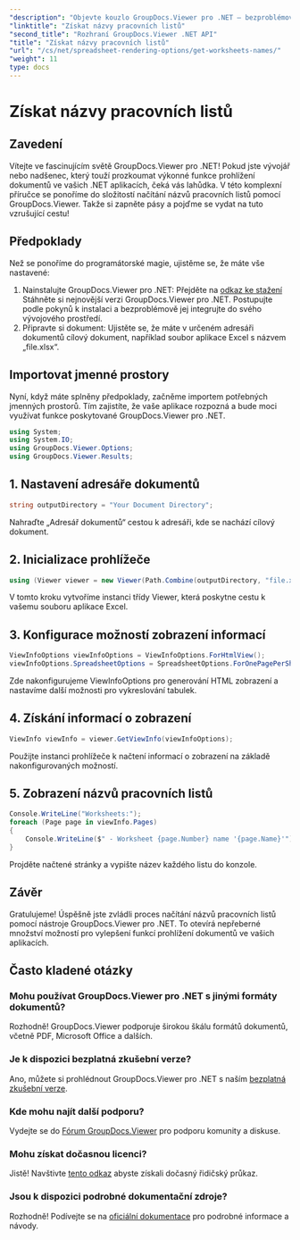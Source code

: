 ```yaml
---
"description": "Objevte kouzlo GroupDocs.Viewer pro .NET – bezproblémově integrujte prohlížení dokumentů do svých aplikací. Vyzkoušejte si bezplatnou zkušební verzi hned teď!"
"linktitle": "Získat názvy pracovních listů"
"second_title": "Rozhraní GroupDocs.Viewer .NET API"
"title": "Získat názvy pracovních listů"
"url": "/cs/net/spreadsheet-rendering-options/get-worksheets-names/"
"weight": 11
type: docs
---
```

# Získat názvy pracovních listů

## Zavedení
Vítejte ve fascinujícím světě GroupDocs.Viewer pro .NET! Pokud jste vývojář nebo nadšenec, který touží prozkoumat výkonné funkce prohlížení dokumentů ve vašich .NET aplikacích, čeká vás lahůdka. V této komplexní příručce se ponoříme do složitostí načítání názvů pracovních listů pomocí GroupDocs.Viewer. Takže si zapněte pásy a pojďme se vydat na tuto vzrušující cestu!
## Předpoklady
Než se ponoříme do programátorské magie, ujistěme se, že máte vše nastavené:
1. Nainstalujte GroupDocs.Viewer pro .NET: Přejděte na [odkaz ke stažení](https://releases.groupdocs.com/viewer/net/) Stáhněte si nejnovější verzi GroupDocs.Viewer pro .NET. Postupujte podle pokynů k instalaci a bezproblémově jej integrujte do svého vývojového prostředí.
2. Připravte si dokument: Ujistěte se, že máte v určeném adresáři dokumentů cílový dokument, například soubor aplikace Excel s názvem „file.xlsx“.
## Importovat jmenné prostory
Nyní, když máte splněny předpoklady, začněme importem potřebných jmenných prostorů. Tím zajistíte, že vaše aplikace rozpozná a bude moci využívat funkce poskytované GroupDocs.Viewer pro .NET.
```csharp
using System;
using System.IO;
using GroupDocs.Viewer.Options;
using GroupDocs.Viewer.Results;
```
## 1. Nastavení adresáře dokumentů
```csharp
string outputDirectory = "Your Document Directory";
```
Nahraďte „Adresář dokumentů“ cestou k adresáři, kde se nachází cílový dokument.
## 2. Inicializace prohlížeče
```csharp
using (Viewer viewer = new Viewer(Path.Combine(outputDirectory, "file.xlsx")))
```
V tomto kroku vytvoříme instanci třídy Viewer, která poskytne cestu k vašemu souboru aplikace Excel.
## 3. Konfigurace možností zobrazení informací
```csharp
ViewInfoOptions viewInfoOptions = ViewInfoOptions.ForHtmlView();
viewInfoOptions.SpreadsheetOptions = SpreadsheetOptions.ForOnePagePerSheet();
```
Zde nakonfigurujeme ViewInfoOptions pro generování HTML zobrazení a nastavíme další možnosti pro vykreslování tabulek.
## 4. Získání informací o zobrazení
```csharp
ViewInfo viewInfo = viewer.GetViewInfo(viewInfoOptions);
```
Použijte instanci prohlížeče k načtení informací o zobrazení na základě nakonfigurovaných možností.
## 5. Zobrazení názvů pracovních listů
```csharp
Console.WriteLine("Worksheets:");
foreach (Page page in viewInfo.Pages)
{
    Console.WriteLine($" - Worksheet {page.Number} name '{page.Name}'");
}
```
Projděte načtené stránky a vypište název každého listu do konzole.
## Závěr
Gratulujeme! Úspěšně jste zvládli proces načítání názvů pracovních listů pomocí nástroje GroupDocs.Viewer pro .NET. To otevírá nepřeberné množství možností pro vylepšení funkcí prohlížení dokumentů ve vašich aplikacích.
## Často kladené otázky
### Mohu používat GroupDocs.Viewer pro .NET s jinými formáty dokumentů?
Rozhodně! GroupDocs.Viewer podporuje širokou škálu formátů dokumentů, včetně PDF, Microsoft Office a dalších.
### Je k dispozici bezplatná zkušební verze?
Ano, můžete si prohlédnout GroupDocs.Viewer pro .NET s naším [bezplatná zkušební verze](https://releases.groupdocs.com/).
### Kde mohu najít další podporu?
Vydejte se do [Fórum GroupDocs.Viewer](https://forum.groupdocs.com/c/viewer/9) pro podporu komunity a diskuse.
### Mohu získat dočasnou licenci?
Jistě! Navštivte [tento odkaz](https://purchase.groupdocs.com/temporary-license/) abyste získali dočasný řidičský průkaz.
### Jsou k dispozici podrobné dokumentační zdroje?
Rozhodně! Podívejte se na [oficiální dokumentace](https://tutorials.groupdocs.com/viewer/net/) pro podrobné informace a návody.